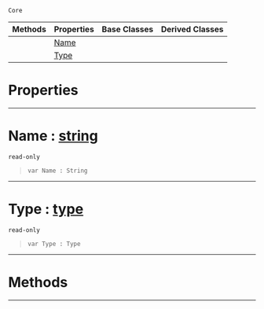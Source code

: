  `Core`

|Methods|Properties|Base Classes|Derived Classes|
|---|---|---|---|
| |[ Name](https://github.com/PlasmaEngine/PlasmaDocs/tree/master/docs/C%2B%2B/code_reference/lightning_base_types/delegateparameter.markdown#name-plasma-engine-documen)| | |
| |[ Type](https://github.com/PlasmaEngine/PlasmaDocs/tree/master/docs/C%2B%2B/code_reference/lightning_base_types/delegateparameter.markdown#type-plasma-engine-documen)| | |


 #  Properties


---  
 #  Name : [string](https://github.com/PlasmaEngine/PlasmaDocs/tree/master/docs/C%2B%2B/code_reference/lightning_base_types/string.markdown)

 `read-only`

> 
> ``` lang=cpp, name=Lightning
> var Name : String


---  
 #  Type : [type](https://github.com/PlasmaEngine/PlasmaDocs/tree/master/docs/C%2B%2B/code_reference/lightning_base_types/type.markdown)

 `read-only`

> 
> ``` lang=cpp, name=Lightning
> var Type : Type


---  
 #  Methods


---  
 

 